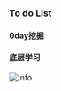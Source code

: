 ### To do List
#### 0day挖掘
#### 底层学习

<!--
**22CB7139/22CB7139** is a ✨ _special_ ✨ repository because its `README.md` (this file) appears on your GitHub profile.

Here are some ideas to get you started:

- 🔭 I’m currently working on ...
- 🌱 I’m currently learning ...
- 👯 I’m looking to collaborate on ...
- 🤔 I’m looking for help with ...
- 💬 Ask me about ...
- 📫 How to reach me: ...
- 😄 Pronouns: ...
- ⚡ Fun fact: ...
-->

![info](https://github-readme-stats.vercel.app/api?username=22CB7139&show_icons=true&count_private=true&hide=prs&theme=default_repocard)
